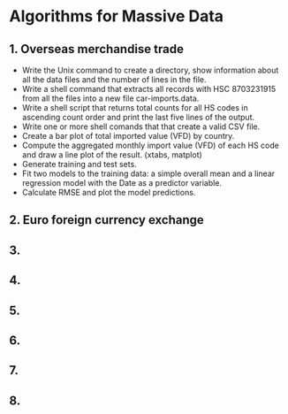 # Algorithms for Massive Data
## 1. Overseas merchandise trade
- Write the Unix command to create a directory, show information about all the data files and the number of lines in the file.
- Write a shell command that extracts all records with HSC 8703231915 from all the files into a new file car-imports.data.
- Write a shell script that returns total counts for all HS codes in ascending count order and print the last five lines of the output.
- Write one or more shell comands that that create a valid CSV file.
- Create a bar plot of total imported value (VFD) by country.
- Compute the aggregated monthly import value (VFD) of each HS code and draw a line plot of the result. (xtabs, matplot)
- Generate training and test sets.
- Fit two models to the training data: a simple overall mean and a linear regression model with the Date as a predictor variable.
- Calculate RMSE and plot the model predictions.

## 2. Euro foreign currency exchange

## 3. 

## 4. 

## 5. 

## 6. 

## 7. 

## 8.
